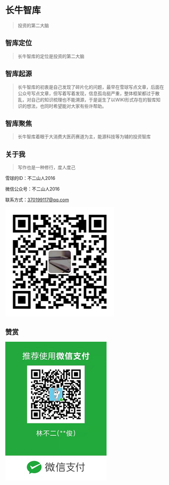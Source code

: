 # 长牛智库

> 投资的第二大脑



## 智库定位

> 长牛智库的定位是投资的第二大脑



## 智库起源

> 长牛智库的初衷是自己发现了碎片化的问题，最早在雪球写点文章，后面在公众号写点文章，但写着写着发现，信息孤岛挺严重，整体框架都过于散乱，对自己的知识梳理也不能溯源，于是诞生了以WIKI形式存在的智库知识的想法，也同时希望能对大家有些许帮助。



## 智库聚焦

> 长牛智库着眼于大消费大医药赛道为主，能源科技等为辅的投资智库



## 关于我

> 写作也是一种修行，度人度己 

雪球的ID：不二山人2016

微信公众号：不二山人2016

联系方式：370199117@qq.com 

![qrcode_for_gh_9612897b3916_344](images\qrcode_for_gh_9612897b3916_344.jpg)

## 赞赏



![wxpay](images/wxpay.jpg)
